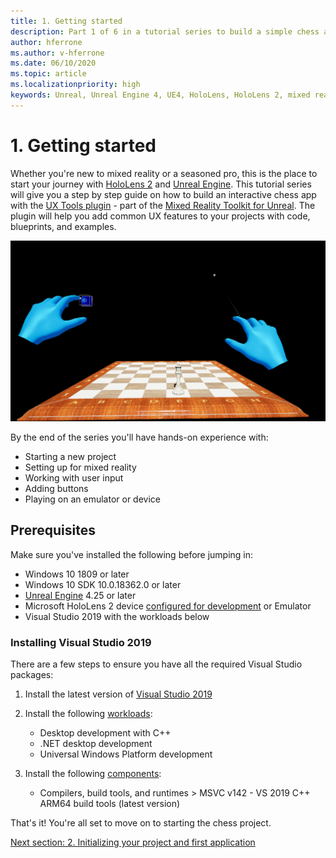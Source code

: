 ```yaml
---
title: 1. Getting started
description: Part 1 of 6 in a tutorial series to build a simple chess app using Unreal Engine 4 and the Mixed Reality Toolkit UX Tools plugin
author: hferrone
ms.author: v-hferrone
ms.date: 06/10/2020
ms.topic: article
ms.localizationpriority: high
keywords: Unreal, Unreal Engine 4, UE4, HoloLens, HoloLens 2, mixed reality, tutorial, getting started, mrtk, uxt, UX Tools, documentation
---
```


# 1. Getting started

Whether you're new to mixed reality or a seasoned pro, this is the place to start your journey with [HoloLens 2](https://docs.microsoft.com/windows/mixed-reality/) and [Unreal Engine](https://www.unrealengine.com/en-US/). This tutorial series will give you a step by step guide on how to build an interactive chess app with the [UX Tools plugin](https://github.com/microsoft/MixedReality-UXTools-Unreal) - part of the [Mixed Reality Toolkit for Unreal](https://github.com/microsoft/MixedRealityToolkit-Unreal). The plugin will help you add common UX features to your projects with code, blueprints, and examples. 

![End scene in viewport](images/unreal-uxt/5-endscene.PNG)

By the end of the series you'll have hands-on experience with:
* Starting a new project
* Setting up for mixed reality
* Working with user input
* Adding buttons
* Playing on an emulator or device


## Prerequisites
Make sure you've installed the following before jumping in:
* Windows 10 1809 or later
* Windows 10 SDK 10.0.18362.0 or later
* [Unreal Engine](https://www.unrealengine.com/en-US/get-now) 4.25 or later
* Microsoft HoloLens 2 device [configured for development](../../platform-capabilities-and-apis/using-visual-studio.md#enabling-developer-mode) or Emulator
* Visual Studio 2019 with the workloads below

### Installing Visual Studio 2019
There are a few steps to ensure you have all the required Visual Studio packages:
1. Install the latest version of [Visual Studio 2019](https://visualstudio.microsoft.com/downloads/)
2. Install the following [workloads](https://docs.microsoft.com/visualstudio/install/modify-visual-studio?#modify-workloads):
    * Desktop development with C++
    * .NET desktop development
    * Universal Windows Platform development

3. Install the following [components](https://docs.microsoft.com/visualstudio/install/modify-visual-studio?#modify-individual-components):
    * Compilers, build tools, and runtimes > MSVC v142 - VS 2019 C++ ARM64 build tools (latest version)

That's it! You're all set to move on to starting the chess project.

[Next section: 2. Initializing your project and first application](unreal-uxt-ch2.md)